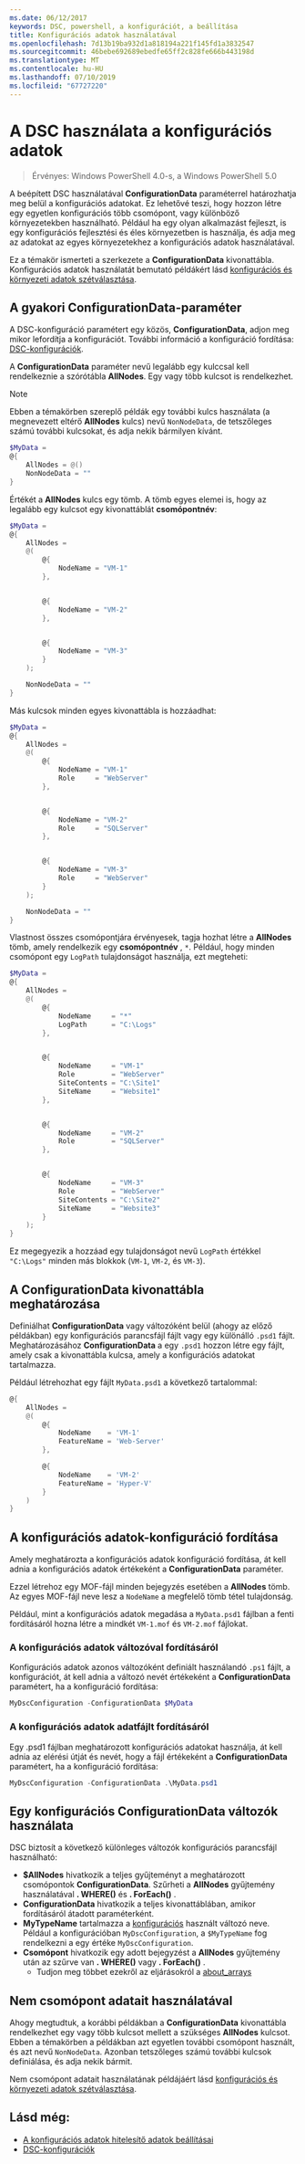```yaml
---
ms.date: 06/12/2017
keywords: DSC, powershell, a konfigurációt, a beállítása
title: Konfigurációs adatok használatával
ms.openlocfilehash: 7d13b19ba932d1a818194a221f145fd1a3832547
ms.sourcegitcommit: 46bebe692689ebedfe65ff2c828fe666b443198d
ms.translationtype: MT
ms.contentlocale: hu-HU
ms.lasthandoff: 07/10/2019
ms.locfileid: "67727220"
---
```

# <a name="using-configuration-data-in-dsc"></a>A DSC használata a konfigurációs adatok

> Érvényes: Windows PowerShell 4.0-s, a Windows PowerShell 5.0

A beépített DSC használatával **ConfigurationData** paraméterrel határozhatja meg belül a konfigurációs adatokat.
Ez lehetővé teszi, hogy hozzon létre egy egyetlen konfigurációs több csomópont, vagy különböző környezetekben használható.
Például ha egy olyan alkalmazást fejleszt, is egy konfigurációs fejlesztési és éles környezetben is használja, és adja meg az adatokat az egyes környezetekhez a konfigurációs adatok használatával.

Ez a témakör ismerteti a szerkezete a **ConfigurationData** kivonattábla.
Konfigurációs adatok használatát bemutató példákért lásd [konfigurációs és környezeti adatok szétválasztása](separatingEnvData.md).

## <a name="the-configurationdata-common-parameter"></a>A gyakori ConfigurationData-paraméter

A DSC-konfiguráció paramétert egy közös, **ConfigurationData**, adjon meg mikor lefordítja a konfigurációt.
További információ a konfiguráció fordítása: [DSC-konfigurációk](configurations.md).

A **ConfigurationData** paraméter nevű legalább egy kulccsal kell rendelkeznie a szórótábla **AllNodes**.
Egy vagy több kulcsot is rendelkezhet.

> [!NOTE]
> Ebben a témakörben szereplő példák egy további kulcs használata (a megnevezett eltérő **AllNodes** kulcs) nevű `NonNodeData`, de tetszőleges számú további kulcsokat, és adja nekik bármilyen kívánt.

```powershell
$MyData =
@{
    AllNodes = @()
    NonNodeData = ""
}
```

Értékét a **AllNodes** kulcs egy tömb. A tömb egyes elemei is, hogy az legalább egy kulcsot egy kivonattáblát **csomópontnév**:

```powershell
$MyData =
@{
    AllNodes =
    @(
        @{
            NodeName = "VM-1"
        },


        @{
            NodeName = "VM-2"
        },


        @{
            NodeName = "VM-3"
        }
    );

    NonNodeData = ""
}
```

Más kulcsok minden egyes kivonattábla is hozzáadhat:

```powershell
$MyData =
@{
    AllNodes =
    @(
        @{
            NodeName = "VM-1"
            Role     = "WebServer"
        },


        @{
            NodeName = "VM-2"
            Role     = "SQLServer"
        },


        @{
            NodeName = "VM-3"
            Role     = "WebServer"
        }
    );

    NonNodeData = ""
}
```

Vlastnost összes csomópontjára érvényesek, tagja hozhat létre a **AllNodes** tömb, amely rendelkezik egy **csomópontnév** , `*`.
Például, hogy minden csomópont egy `LogPath` tulajdonságot használja, ezt megteheti:

```powershell
$MyData =
@{
    AllNodes =
    @(
        @{
            NodeName     = "*"
            LogPath      = "C:\Logs"
        },


        @{
            NodeName     = "VM-1"
            Role         = "WebServer"
            SiteContents = "C:\Site1"
            SiteName     = "Website1"
        },


        @{
            NodeName     = "VM-2"
            Role         = "SQLServer"
        },


        @{
            NodeName     = "VM-3"
            Role         = "WebServer"
            SiteContents = "C:\Site2"
            SiteName     = "Website3"
        }
    );
}
```

Ez megegyezik a hozzáad egy tulajdonságot nevű `LogPath` értékkel `"C:\Logs"` minden más blokkok (`VM-1`, `VM-2`, és `VM-3`).

## <a name="defining-the-configurationdata-hashtable"></a>A ConfigurationData kivonattábla meghatározása

Definiálhat **ConfigurationData** vagy változóként belül (ahogy az előző példákban) egy konfigurációs parancsfájl fájlt vagy egy különálló `.psd1` fájlt.
Meghatározásához **ConfigurationData** a egy `.psd1` hozzon létre egy fájlt, amely csak a kivonattábla kulcsa, amely a konfigurációs adatokat tartalmazza.

Például létrehozhat egy fájlt `MyData.psd1` a következő tartalommal:

```powershell
@{
    AllNodes =
    @(
        @{
            NodeName    = 'VM-1'
            FeatureName = 'Web-Server'
        },

        @{
            NodeName    = 'VM-2'
            FeatureName = 'Hyper-V'
        }
    )
}
```

## <a name="compiling-a-configuration-with-configuration-data"></a>A konfigurációs adatok-konfiguráció fordítása

Amely meghatározta a konfigurációs adatok konfiguráció fordítása, át kell adnia a konfigurációs adatok értékeként a **ConfigurationData** paraméter.

Ezzel létrehoz egy MOF-fájl minden bejegyzés esetében a **AllNodes** tömb.
Az egyes MOF-fájl neve lesz a `NodeName` a megfelelő tömb tétel tulajdonság.

Például, mint a konfigurációs adatok megadása a `MyData.psd1` fájlban a fenti fordításáról hozna létre a mindkét `VM-1.mof` és `VM-2.mof` fájlokat.

### <a name="compiling-a-configuration-with-configuration-data-using-a-variable"></a>A konfigurációs adatok változóval fordításáról

Konfigurációs adatok azonos változóként definiált használandó `.ps1` fájlt, a konfigurációt, át kell adnia a változó nevét értékeként a **ConfigurationData** paramétert, ha a konfiguráció fordítása:

```powershell
MyDscConfiguration -ConfigurationData $MyData
```

### <a name="compiling-a-configuration-with-configuration-data-using-a-data-file"></a>A konfigurációs adatok adatfájlt fordításáról

Egy .psd1 fájlban meghatározott konfigurációs adatokat használja, át kell adnia az elérési útját és nevét, hogy a fájl értékeként a **ConfigurationData** paramétert, ha a konfiguráció fordítása:

```powershell
MyDscConfiguration -ConfigurationData .\MyData.psd1
```

## <a name="using-configurationdata-variables-in-a-configuration"></a>Egy konfigurációs ConfigurationData változók használata

DSC biztosít a következő különleges változók konfigurációs parancsfájl használható:

- **$AllNodes** hivatkozik a teljes gyűjteményt a meghatározott csomópontok **ConfigurationData**. Szűrheti a **AllNodes** gyűjtemény használatával **. WHERE()** és **. ForEach()** .
- **ConfigurationData** hivatkozik a teljes kivonattáblában, amikor fordításáról átadott paraméterként.
- **MyTypeName** tartalmazza a [konfigurációs](configurations.md) használt változó neve. Például a konfigurációban `MyDscConfiguration`, a `$MyTypeName` fog rendelkezni a egy értéke `MyDscConfiguration`.
- **Csomópont** hivatkozik egy adott bejegyzést a **AllNodes** gyűjtemény után az szűrve van **. WHERE()** vagy **. ForEach()** .
  - Tudjon meg többet ezekről az eljárásokról a [about_arrays](/powershell/module/microsoft.powershell.core/about/about_arrays)

## <a name="using-non-node-data"></a>Nem csomópont adatait használatával

Ahogy megtudtuk, a korábbi példákban a **ConfigurationData** kivonattábla rendelkezhet egy vagy több kulcsot mellett a szükséges **AllNodes** kulcsot.
Ebben a témakörben a példákban azt egyetlen további csomópont használt, és azt nevű `NonNodeData`.
Azonban tetszőleges számú további kulcsok definiálása, és adja nekik bármit.

Nem csomópont adatait használatának példájáért lásd [konfigurációs és környezeti adatok szétválasztása](separatingEnvData.md).

## <a name="see-also"></a>Lásd még:

- [A konfigurációs adatok hitelesítő adatok beállításai](configDataCredentials.md)
- [DSC-konfigurációk](configurations.md)